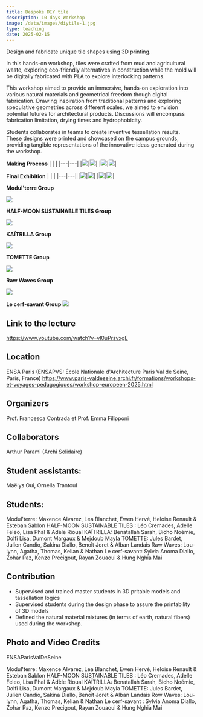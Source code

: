 ```yaml
---
title: Bespoke DIY tile 
description: 10 days Workshop
image: /data/images/diytile-1.jpg
type: teaching
date: 2025-02-15
---
```

Design and fabricate unique tile shapes using 3D printing.

In this hands-on workshop, tiles were crafted from mud and agricultural waste, exploring eco-friendly alternatives in construction while the mold will be digitally fabricated with PLA to explore interlocking patterns. 

This workshop aimed to provide an immersive, hands-on exploration into various natural materials and geometrical freedom though digital fabrication. Drawing inspiration from traditional patterns and exploring speculative geometries across different scales, we aimed to envision potential futures for architectural products. Discussions will encompass fabrication limitation, drying times and hydrophobicity.

Students collaborates in teams to create inventive tessellation results. These designs were printed and showcased on the campus grounds, providing tangible representations of the innovative ideas generated during the workshop.

**Making Process**
|   |   |
|---|---|
|![](/data/images/diytile-3.jpg)|![](/data/images/diytile-4.jpg)|
|![](/data/images/diytile-5.jpg)|![](/data/images/diytile-6.jpg)|

**Final Exhibition**
|   |   |
|---|---|
|![](/data/images/diytile-7.jpg)|![](/data/images/diytile-8.jpg)|
|![](/data/images/diytile-9.jpg)|![](/data/images/diytile-10.jpg)|


**Modul'terre Group**

![](/data/images/diytile-1.gif)

**HALF-MOON SUSTAINABLE TILES Group**

![](/data/images/diytile.gif)

**KAÏTRILLA Group**

![](/data/images/diytile-2.gif)

**TOMETTE Group**

![](/data/images/diytile-3.gif)

**Raw Waves Group**

![](/data/images/diytile-4.gif)

**Le cerf-savant Group**
![](/data/images/diytile-5.gif)


## Link to the lecture
https://www.youtube.com/watch?v=vl0uPrsvxgE

## Location
ENSA Paris (ENSAPVS: École Nationale d'Architecture Paris Val de Seine, Paris, France)
https://www.paris-valdeseine.archi.fr/formations/workshops-et-voyages-pedagogiques/workshop-europeen-2025.html

## Organizers
Prof. Francesca Contrada et Prof. Emma Filipponi

## Collaborators
Arthur Parami (Archi Solidaire)

## Student assistants:
Maëlys Oui, Ornella Trantoul

## Students:
Modul'terre: Maxence Alvarez, Lea Blanchet, Ewen Hervé, Heloise Renault & Esteban Sablon
HALF-MOON SUSTAINABLE TILES : Léo Cremades, Adelle Feleo, Lisa Phal & Adèle Rioual
KAÏTRILLA: Benatallah Sarah, Bicho Noémie, Dolfi Lisa, Dumont Margaux & Mejdoub Mayla
TOMETTE: Jules Bardet, Julien Candio, Sakina Diallo, Benoît Joret & Alban Landais
Raw Waves: Lou-lynn, Agatha, Thomas, Kelian & Nathan
Le cerf-savant: Sylvia Anoma Diallo, Zohar Paz, Kenzo Precigout, Rayan Zouaoui & Hung Nghia Mai

## Contribution
- Supervised and trained master students in 3D pritable models and tassellation logics
- Supervised students during the design phase to assure the printability of 3D models
- Defined the natural material mixtures (in terms of earth, natural fibers) used during the workshop.


## Photo and Video Credits
ENSAParisValDeSeine

Modul'terre: Maxence Alvarez, Lea Blanchet, Ewen Hervé, Heloise Renault & Esteban Sablon
HALF-MOON SUSTAINABLE TILES : Léo Cremades, Adelle Feleo, Lisa Phal & Adèle Rioual
KAÏTRILLA: Benatallah Sarah, Bicho Noémie, Dolfi Lisa, Dumont Margaux & Mejdoub Mayla
TOMETTE: Jules Bardet, Julien Candio, Sakina Diallo, Benoît Joret & Alban Landais
Row Waves: Lou-lynn, Agatha, Thomas, Kelian & Nathan
Le cerf-savant : Sylvia Anoma Diallo, Zohar Paz, Kenzo Precigout, Rayan Zouaoui & Hung Nghia Mai